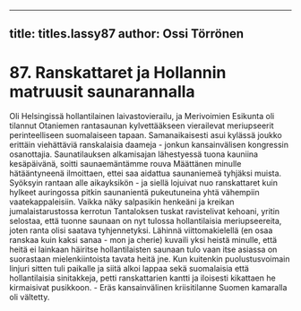 
---

title: titles.lassy87
author: Ossi Törrönen
---


    
# 87. Ranskattaret ja Hollannin matruusit saunarannalla

Oli Helsingissä hollantilainen laivastovierailu, ja Merivoimien Esikunta oli tilannut Otaniemen 
rantasaunan kylvettääkseen vierailevat meriupseerit perinteelliseen suomalaiseen tapaan. 
Samanaikaisesti asui kylässä joukko erittäin viehättäviä ranskalaisia daameja - jonkun kansainvälisen 
kongressin osanottajia. Saunatilauksen alkamisajan lähestyessä tuona kauniina kesäpäivänä, soitti 
saunaemäntämme rouva Määttänen minulle hätääntyneenä ilmoittaen, ettei saa aidattua saunaniemeä 
tyhjäksi muista. Syöksyin rantaan alle aikayksikön - ja siellä lojuivat nuo ranskattaret kuin hylkeet 
auringossa pitkin saunanientä pukeutuneina yhtä vähempiin vaatekappaleisiin. Vaikka näky salpasikin 
henkeäni ja kreikan jumalaistarustossa kerrotun Tantaloksen tuskat ravistelivat kehoani, yritin selostaa, 
että tuonne saunaan on nyt tulossa hollantilaisia meriupseereita, joten ranta olisi saatava tyhjennetyksi. 
Lähinnä viittomakielellä (en osaa ranskaa kuin kaksi sanaa - mon ja cherie) kuvaili yksi heistä minulle, 
että heitä ei lainkaan häiritse hollantilaisten saunaan tulo vaan itse asiassa on suorastaan 
mielenkiintoista tavata heitä jne. Kun kuitenkin puolustusvoimain linjuri sitten tuli paikalle ja siitä 
alkoi lappaa sekä suomalaisia että hollantilaisia sinitakkeja, petti ranskattarien kantti ja iloisesti 
kikattaen he kirmaisivat pusikkoon. - Eräs kansainvälinen kriisitilanne Suomen kamaralla oli vältetty.
